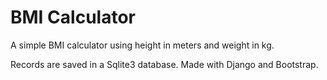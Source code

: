 # BMI Calculator

A simple BMI calculator using height in meters and weight in kg.

Records are saved in a Sqlite3 database.  Made with Django and Bootstrap.
